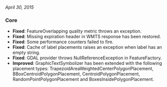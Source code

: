 *April 30, 2015*

### Core ###

- **Fixed**: FeatureOverlapping quality metric throws an exception.
- **Fixed**: Missing expiration header in WMTS response has been restored. 
- **Fixed**: Some performance counters failed to fire. 
- **Fixed**: Cache of label placements raises an exception when label has an empty string.
- **Fixed**: GDAL provider throws NullReferenceException in FeatureFactory.
- **Improved**: GraphicTextSymbolizer has been extended with the following placement types: TrapezoidAreaWeightedCenterPolygonPlacement, BBoxCentroidPolygonPlacement, CentroidPolygonPlacement, RandomPointPolygonPlacement and BoxesInsidePolygonPlacement.
